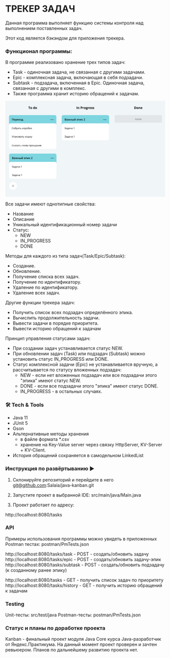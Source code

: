 # ТРЕКЕР ЗАДАЧ

Данная программа выполняет функцию системы контроля над выполнением поставленных задач.

Этот код является бэкэндом для приложения трекера.

### Функционал программы:

В программе реализовано хранение трех типов задач:

* Task - одиночная задача, не связанная с другими задачами.
* Epic - комплексная задача, включающая в себя подзадачи.
* Subtask - подзадача, включенная в Epic. Одиночная задача, связанная с другими в комплекс.
* Также программа хранит историю обращений к задачам.

<img src="assets/Kanban.png" align="center"></img> 

Все задачи имеют однотипные свойства:

* Название
* Описание
* Уникальный идентификационный номер задачи
* Статус:
    * NEW
    * IN_PROGRESS
    * DONE

Методы для каждого из типа задач(Task/Epic/Subtask):

* Создание.
* Обновление.
* Получение списка всех задач.
* Получение по идентификатору.
* Удаление по идентификатору.
* Удаление всех задач.

Другие функции трекера задач:

* Получить список всех подзадач определённого эпика.
* Вычислить продолжительность задачи.
* Вывести задачи в порядке приоритета.
* Вывести историю обращений к задачам

Принцип управления статусами задач:

* При создании задач устанавливается статус NEW.
* При обновлении задач (Task) или подзадач (Subtask) можно установить статус IN_PROGRESS или DONE.
* Статус комплексной задачи (Epic) не устанавливается вручную, а рассчитывается по статусу вложенных подзадач:
  * NEW - если нет вложенных подзадач или все подзадачи этого "эпика" имеют статус NEW.
  * DONE - если все подзадачи этого "эпика" имеют статус DONE.
  * IN_PROGRESS - в остальных случаях.

### 🛠 Tech & Tools 

* Java 11
* JUnit 5
* Gson
* Альтернативные методы хранения
   * в файле формата *.csv
   * хранение на Key-Value server через связку HttpServer, KV-Server + KV-Client.
* История обращений сохраняется в самодельном LinkedList 

### Инструкция по развёртыванию ▶️

1) Склонируйте репозиторий и перейдите в него
   git@github.com:Salaia/java-kanban.git

2) Запустите проект в выбранной IDE: src/main/java/Main.java

3) Проект работает по адресу:

http://localhost:8080/tasks

### API

Примеры использования программы можно увидеть в приложенных Postman тестах: postman/PmTests.json

http://localhost:8080/tasks/task - POST - создать/обновить задачу
http://localhost:8080/tasks/epic - POST - создать/обновить задачу-эпик
http://localhost:8080/tasks/subtask - POST - создать/обновить подзадачу (к созданному ранее эпику)

http://localhost:8080/tasks - GET - получить список задач по приоритету
http://localhost:8080/tasks/history - GET - получить историю обращений к задачам

### Testing

Unit-тесты: src/test/java
Postman-тесты: postman/PmTests.json

### Статус и планы по доработке проекта 

Kanban - финальный проект модуля Java Core курса Java-разработчик от Яндекс.Практикума. На данный момент проект проверен и зачтен ревьюером. Планов по дальнейшему развитию проекта нет.

